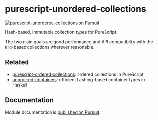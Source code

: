 # purescript-unordered-collections
<a href="https://pursuit.purescript.org/packages/purescript-unordered-collections">
  <img src="https://pursuit.purescript.org/packages/purescript-unordered-collections/badge"
       alt="purescript-unordered-collections on Pursuit">
  </img>
</a>

Hash-based, immutable collection types for PureScript.

The two main goals are good performance and API compatibility with the `Ord`-based collections wherever reasonable.

Related
-------

- [purescript-ordered-collections](https://github.com/purescript/purescript-ordered-collections): ordered collections in PureScript
- [unordered-containers](http://hackage.haskell.org/package/unordered-containers): efficient hashing-based container types in Haskell

Documentation
-------------

Module documentation is [published on Pursuit](https://pursuit.purescript.org/packages/purescript-unordered-collections).
